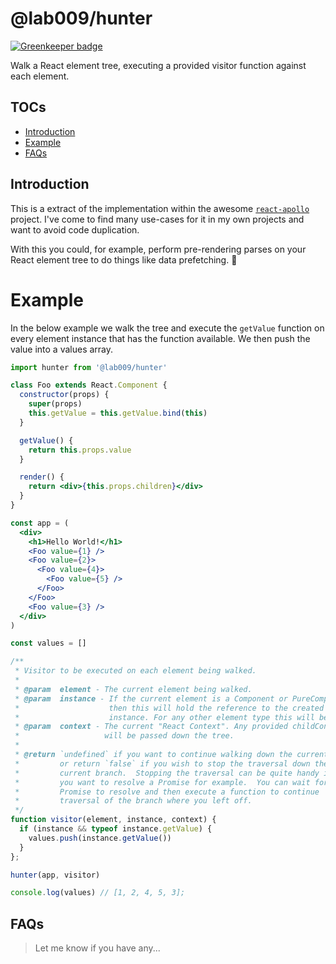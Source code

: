 # @lab009/hunter

[![Greenkeeper badge](https://badges.greenkeeper.io/lab009/hunter.svg)](https://greenkeeper.io/)

Walk a React element tree, executing a provided visitor function against each element.

## TOCs

  - [Introduction](#introduction)
  - [Example](#example)
  - [FAQs](#faqs)

## Introduction

This is a extract of the implementation within the awesome [`react-apollo`](https://github.com/apollostack/react-apollo) project. I've come to find many use-cases for it in my own projects and want to avoid code duplication.

With this you could, for example, perform pre-rendering parses on your React element tree to do things like data prefetching. 🤛

# Example

In the below example we walk the tree and execute the `getValue` function on every element instance that has the function available.  We then push the value into a values array.

```jsx
import hunter from '@lab009/hunter'

class Foo extends React.Component {
  constructor(props) {
    super(props)
    this.getValue = this.getValue.bind(this)
  }

  getValue() {
    return this.props.value
  }

  render() {
    return <div>{this.props.children}</div>
  }
}

const app = (
  <div>
    <h1>Hello World!</h1>
    <Foo value={1} />
    <Foo value={2}>
      <Foo value={4}>
        <Foo value={5} />
      </Foo>
    </Foo>
    <Foo value={3} />
  </div>
)

const values = []

/**
 * Visitor to be executed on each element being walked.
 *
 * @param  element - The current element being walked.
 * @param  instance - If the current element is a Component or PureComponent
 *                    then this will hold the reference to the created
 *                    instance. For any other element type this will be null.
 * @param  context - The current "React Context". Any provided childContexTypes
 *                   will be passed down the tree.
 *
 * @return `undefined` if you want to continue walking down the current branch,
 *         or return `false` if you wish to stop the traversal down the
 *         current branch.  Stopping the traversal can be quite handy if
 *         you want to resolve a Promise for example.  You can wait for the
 *         Promise to resolve and then execute a function to continue
 *         traversal of the branch where you left off.
 */
function visitor(element, instance, context) {
  if (instance && typeof instance.getValue) {
    values.push(instance.getValue())
  }
};

hunter(app, visitor)

console.log(values) // [1, 2, 4, 5, 3];
```

## FAQs

> Let me know if you have any...
